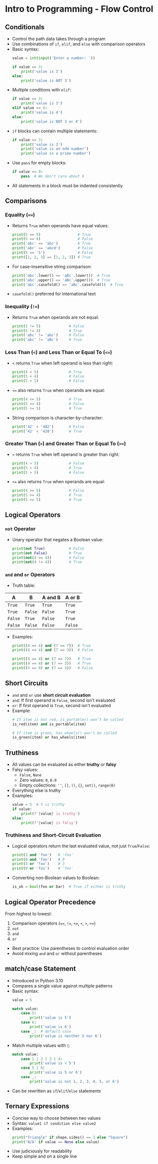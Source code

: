 # Intro to Programming - Flow Control

## Conditionals

- Control the path data takes through a program
- Use combinations of `if`, `elif`, and `else` with comparison operators
- Basic syntax:
  ```python
  value = int(input('Enter a number: '))
  
  if value == 3:
      print('value is 3')
  else:
      print('value is NOT 3')
  ```
- Multiple conditions with `elif`:
  ```python
  if value == 3:
      print('value is 3')
  elif value == 4:
      print('value is 4')
  else:
      print('value is NOT 3 or 4')
  ```
- `if` blocks can contain multiple statements:
  ```python
  if value == 3:
      print('value is 3')
      print('value is an odd number')
      print('value is a prime number')
  ```
- Use `pass` for empty blocks:
  ```python
  if value == 9:
      pass  # We don't care about 9
  ```
- All statements in a block must be indented consistently

## Comparisons

### Equality (`==`)
- Returns `True` when operands have equal values:
  ```python
  print(5 == 5)                 # True
  print(5 == 4)                 # False
  print('abc' == 'abc')         # True
  print('abc' == 'abcd')        # False
  print(5 == '5')               # False
  print([1, 2, 3] == [1, 2, 3]) # True
  ```
- For case-insensitive string comparison:
  ```python
  print('abc'.lower() == 'aBc'.lower())  # True
  print('abc'.upper() == 'aBc'.upper())  # True
  print('abc'.casefold() == 'aBc'.casefold())  # True
  ```
- `casefold()` preferred for international text

### Inequality (`!=`)
- Returns `True` when operands are not equal:
  ```python
  print(5 != 5)             # False
  print(5 != 4)             # True
  print('abc' != 'abc')     # False
  print('abc' != 'aBc')     # True
  ```

### Less Than (`<`) and Less Than or Equal To (`<=`)
- `<` returns `True` when left operand is less than right:
  ```python
  print(4 < 5)              # True
  print(5 < 4)              # False
  print(5 < 5)              # False
  ```
- `<=` also returns `True` when operands are equal:
  ```python
  print(4 <= 5)             # True
  print(5 <= 4)             # False
  print(5 <= 5)             # True
  ```
- String comparison is character-by-character:
  ```python
  print('42' < '402')       # False
  print('42' < '420')       # True
  ```

### Greater Than (`>`) and Greater Than or Equal To (`>=`)
- `>` returns `True` when left operand is greater than right:
  ```python
  print(4 > 5)              # False
  print(5 > 4)              # True
  print(5 > 5)              # False
  ```
- `>=` also returns `True` when operands are equal:
  ```python
  print(4 >= 5)             # False
  print(5 >= 4)             # True
  print(5 >= 5)             # True
  ```

## Logical Operators

### `not` Operator
- Unary operator that negates a Boolean value:
  ```python
  print(not True)           # False
  print(not False)          # True
  print(not(4 == 4))        # False
  print(not(4 != 4))        # True
  ```

### `and` and `or` Operators
- Truth table:

| A | B | A and B | A or B |
|---|---|---------|--------|
| `True` | `True` | `True` | `True` |
| `True` | `False` | `False` | `True` |
| `False` | `True` | `False` | `True` |
| `False` | `False` | `False` | `False` |

- Examples:
  ```python
  print((4 == 4) and (7 == 7))  # True
  print((4 == 4) and (7 == 3))  # False
  
  print((4 == 4) or (7 == 7))   # True
  print((4 == 4) or (7 == 3))   # True
  print((4 == 9) or (7 == 3))   # False
  ```

## Short Circuits

- `and` and `or` use **short circuit evaluation**
- `and`: If first operand is `False`, second isn't evaluated
- `or`: If first operand is `True`, second isn't evaluated
- Example:
  ```python
  # If item is not red, is_portable() won't be called
  is_red(item) and is_portable(item)
  
  # If item is green, has_wheels() won't be called
  is_green(item) or has_wheels(item)
  ```

## Truthiness

- All values can be evaluated as either **truthy** or **falsy**
- Falsy values:
  - `False`, `None`
  - Zero values: `0`, `0.0`
  - Empty collections: `''`, `[]`, `()`, `{}`, `set()`, `range(0)`
- Everything else is truthy
- Examples:
  ```python
  value = 5  # 5 is truthy
  if value:
      print(f'{value} is truthy')
  else:
      print(f'{value} is falsy')
  ```

### Truthiness and Short-Circuit Evaluation

- Logical operators return the last evaluated value, not just `True`/`False`:
  ```python
  print(3 and 'foo')   # 'foo'
  print(0 and 'foo')   # 0
  print(3 or 'foo')    # 3
  print(0 or 'foo')    # 'foo'
  ```
- Converting non-Boolean values to Boolean:
  ```python
  is_ok = bool(foo or bar)  # True if either is truthy
  ```

## Logical Operator Precedence

From highest to lowest:
1. Comparison operators (`==`, `!=`, `<=`, `<`, `>`, `>=`)
2. `not`
3. `and`
4. `or`

- Best practice: Use parentheses to control evaluation order
- Avoid mixing `and` and `or` without parentheses

## match/case Statement

- Introduced in Python 3.10
- Compares a single value against multiple patterns
- Basic syntax:
  ```python
  value = 5
  
  match value:
      case 5:
          print('value is 5')
      case 6:
          print('value is 6')
      case _:  # default case
          print('value is neither 5 nor 6')
  ```
- Match multiple values with `|`:
  ```python
  match value:
      case 1 | 2 | 3 | 4:
          print('value is < 5')
      case 5 | 6:
          print('value is 5 or 6')
      case _:
          print('value is not 1, 2, 3, 4, 5, or 6')
  ```
- Can be rewritten as `if`/`elif`/`else` statements

## Ternary Expressions

- Concise way to choose between two values
- Syntax: `value1 if condition else value2`
- Examples:
  ```python
  print("Triangle" if shape.sides() == 3 else "Square")
  print('N/A' if value == None else value)
  ```
- Use judiciously for readability
- Keep simple and on a single line
